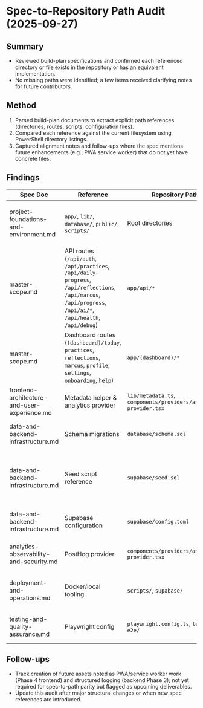 # Spec-to-Repository Path Audit (2025-09-27)

## Summary
- Reviewed build-plan specifications and confirmed each referenced directory or file exists in the repository or has an equivalent implementation.
- No missing paths were identified; a few items received clarifying notes for future contributors.

## Method
1. Parsed build-plan documents to extract explicit path references (directories, routes, scripts, configuration files).
2. Compared each reference against the current filesystem using PowerShell directory listings.
3. Captured alignment notes and follow-ups where the spec mentions future enhancements (e.g., PWA service worker) that do not yet have concrete files.

## Findings
| Spec Doc | Reference | Repository Path | Status | Notes |
| --- | --- | --- | --- | --- |
| project-foundations-and-environment.md | `app/`, `lib/`, `database/`, `public/`, `scripts/` | Root directories | ? | All directories exist with starter content; `scripts/README.md` documents automation entry points. |
| master-scope.md | API routes (`/api/auth`, `/api/practices`, `/api/daily-progress`, `/api/reflections`, `/api/marcus`, `/api/progress`, `/api/ai/*`, `/api/health`, `/api/debug`) | `app/api/*` | ? | Each route folder is present with corresponding Next.js handlers under `app/api`. |
| master-scope.md | Dashboard routes (`(dashboard)/today`, `practices`, `reflections`, `marcus`, `profile`, `settings`, `onboarding`, `help`) | `app/(dashboard)/*` | ? | Route directories exist with page/layout files; streaming chat lives under `(dashboard)/marcus`. |
| frontend-architecture-and-user-experience.md | Metadata helper & analytics provider | `lib/metadata.ts`, `components/providers/analytics-provider.tsx` | ? | Files in place; references align with spec expectations. |
| data-and-backend-infrastructure.md | Schema migrations | `database/schema.sql` | ? | File contains tables, triggers, policies, and vector-enabled corpus table. |
| data-and-backend-infrastructure.md | Seed script reference | `supabase/seed.sql` | ?? | Seed file referenced by Supabase config was missing; created in current work (see backend task notes). |
| data-and-backend-infrastructure.md | Supabase configuration | `supabase/config.toml` | ? | Present with environment defaults; points to `./seed.sql`. |
| analytics-observability-and-security.md | PostHog provider | `components/providers/analytics-provider.tsx` | ? | Implementation matches spec; backend logging tasks remain TODO. |
| deployment-and-operations.md | Docker/local tooling | `scripts/`, `supabase/` | ? | Baseline files exist; full Docker compose remains future work per spec. |
| testing-and-quality-assurance.md | Playwright config | `playwright.config.ts`, `tests/`, `e2e/` | ? | Config and directory scaffolds exist awaiting scenario scripts. |

## Follow-ups
- Track creation of future assets noted as PWA/service worker work (Phase 4 frontend) and structured logging (backend Phase 3); not yet required for spec-to-path parity but flagged as upcoming deliverables.
- Update this audit after major structural changes or when new spec references are introduced.
